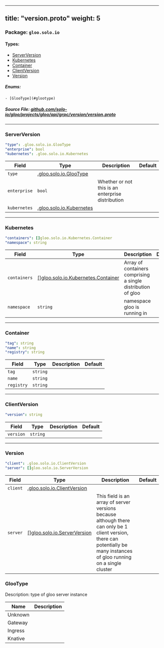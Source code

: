 
---
title: "version.proto"
weight: 5
---

<!-- Code generated by solo-kit. DO NOT EDIT. -->


### Package: `gloo.solo.io` 
#### Types:


- [ServerVersion](#serverversion)
- [Kubernetes](#kubernetes)
- [Container](#container)
- [ClientVersion](#clientversion)
- [Version](#version)
  

 

##### Enums:


	- [GlooType](#glootype)



##### Source File: [github.com/solo-io/gloo/projects/gloo/api/grpc/version/version.proto](https://github.com/solo-io/gloo/blob/master/projects/gloo/api/grpc/version/version.proto)





---
### ServerVersion



```yaml
"type": .gloo.solo.io.GlooType
"enterprise": bool
"kubernetes": .gloo.solo.io.Kubernetes

```

| Field | Type | Description | Default |
| ----- | ---- | ----------- |----------- | 
| `type` | [.gloo.solo.io.GlooType](../version.proto.sk#glootype) |  |  |
| `enterprise` | `bool` | Whether or not this is an enterprise distribution |  |
| `kubernetes` | [.gloo.solo.io.Kubernetes](../version.proto.sk#kubernetes) |  |  |




---
### Kubernetes



```yaml
"containers": []gloo.solo.io.Kubernetes.Container
"namespace": string

```

| Field | Type | Description | Default |
| ----- | ---- | ----------- |----------- | 
| `containers` | [[]gloo.solo.io.Kubernetes.Container](../version.proto.sk#container) | Array of containers comprising a single distribution of gloo |  |
| `namespace` | `string` | namespace gloo is running in |  |




---
### Container



```yaml
"tag": string
"name": string
"registry": string

```

| Field | Type | Description | Default |
| ----- | ---- | ----------- |----------- | 
| `tag` | `string` |  |  |
| `name` | `string` |  |  |
| `registry` | `string` |  |  |




---
### ClientVersion



```yaml
"version": string

```

| Field | Type | Description | Default |
| ----- | ---- | ----------- |----------- | 
| `version` | `string` |  |  |




---
### Version



```yaml
"client": .gloo.solo.io.ClientVersion
"server": []gloo.solo.io.ServerVersion

```

| Field | Type | Description | Default |
| ----- | ---- | ----------- |----------- | 
| `client` | [.gloo.solo.io.ClientVersion](../version.proto.sk#clientversion) |  |  |
| `server` | [[]gloo.solo.io.ServerVersion](../version.proto.sk#serverversion) | This field is an array of server versions because although there can only be 1 client version, there can potentially be many instances of gloo running on a single cluster |  |



  
### GlooType

Description: type of gloo server instance

| Name | Description |
| ----- | ----------- | 
| Unknown |  |
| Gateway |  |
| Ingress |  |
| Knative |  |


<!-- Start of HubSpot Embed Code -->
<script type="text/javascript" id="hs-script-loader" async defer src="//js.hs-scripts.com/5130874.js"></script>
<!-- End of HubSpot Embed Code -->
